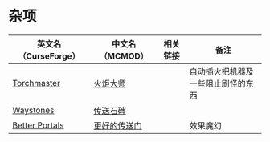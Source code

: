# 杂项

| 英文名（CurseForge）                                                          | 中文名（MCMOD）                                      | 相关链接                                              | 备注                               |
| ----------------------------------------------------------------------------- | ---------------------------------------------------- | ----------------------------------------------------- | ---------------------------------- |
| [Torchmaster](https://www.curseforge.com/minecraft/mc-mods/torchmaster)       | [火炬大师](https://www.mcmod.cn/class/779.html)      |                                                       | 自动插火把机器及一些阻止刷怪的东西 |
| [Waystones](https://www.curseforge.com/minecraft/mc-mods/waystones)           | [传送石碑](https://www.mcmod.cn/class/1339.html)     |                                                       |                                    |
| [Better Portals](https://www.curseforge.com/minecraft/mc-mods/betterportals)  | [更好的传送门](https://www.mcmod.cn/class/1761.html) |                                                       | 效果魔幻                           |
